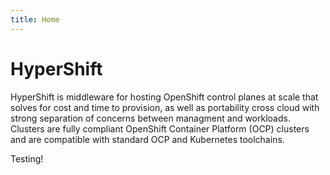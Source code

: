 ```yaml
---
title: Home
---
```


# HyperShift

HyperShift is middleware for hosting OpenShift control planes at scale that
solves for cost and time to provision, as well as portability cross cloud with
strong separation of concerns between managment and workloads. Clusters are
fully compliant OpenShift Container Platform (OCP) clusters and are compatible
with standard OCP and Kubernetes toolchains.

Testing!

